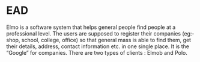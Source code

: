 # EAD

Elmo is a software system that helps general people find people at a
professional level. The users are supposed to register their companies (eg:-
shop, school, college, office) so that general mass is able to find them, get
their details, address, contact information etc. in one single place. It is the
“Google” for companies. There are two types of clients : Elmob and Polo.
